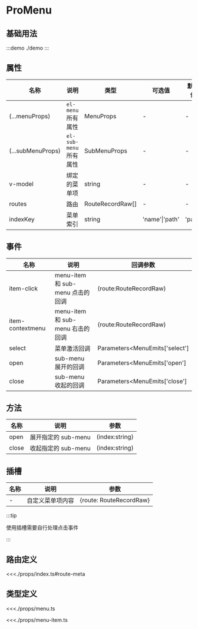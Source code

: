 # ProMenu

## 基础用法

:::demo
./demo
:::

## 属性

| 名称              | 说明                  | 类型             | 可选值         | 默认值 |
| ----------------- | --------------------- | ---------------- | -------------- | ------ |
| (...menuProps)    | `el-menu`所有属性     | MenuProps        | -              | -      |
| (...subMenuProps) | `el-sub-menu`所有属性 | SubMenuProps     | -              | -      |
| v-model           | 绑定的菜单项          | string           | -              | -      |
| routes            | 路由                  | RouteRecordRaw[] | -              | -      |
| indexKey          | 菜单索引              | string           | 'name'\|'path' | 'path' |

## 事件

| 名称             | 说明                             | 回调参数                       |
| ---------------- | -------------------------------- | ------------------------------ |
| item-click       | menu-item 和 sub-menu 点击的回调 | (route:RouteRecordRaw)         |
| item-contextmenu | menu-item 和 sub-menu 右击的回调 | (route:RouteRecordRaw)         |
| select           | 菜单激活回调                     | Parameters<MenuEmits['select'] |
| open             | sub-menu 展开的回调              | Parameters<MenuEmits['open']   |
| close            | sub-menu 收起的回调              | Parameters<MenuEmits['close']  |

## 方法

| 名称  | 说明                | 参数           |
| ----- | ------------------- | -------------- |
| open  | 展开指定的 sub-menu | (index:string) |
| close | 收起指定的 sub-menu | (index:string) |

## 插槽

| 名称 | 说明             | 参数                      |
| ---- | ---------------- | ------------------------- |
| -    | 自定义菜单项内容 | \{route: RouteRecordRaw\} |

:::tip

使用插槽需要自行处理点击事件

:::

## 路由定义

<<<./props/index.ts#route-meta

## 类型定义

<<<./props/menu.ts

<<<./props/menu-item.ts
